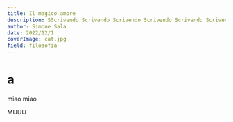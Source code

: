 ```yaml
---
title: Il magico amore
description: SScrivendo Scrivendo Scrivendo Scrivendo Scrivendo Scrivendo crivendo questo pezzo sull'amore bucolico
author: Simone Sala
date: 2022/12/1
coverImage: cat.jpg
field: filosofia
---
```


# a

miao miao

MUUU
